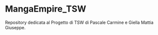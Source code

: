 # MangaEmpire_TSW
Repository dedicata al Progetto di TSW di Pascale Carmine e Giella Mattia Giuseppe.
